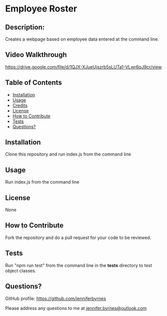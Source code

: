 
# Employee Roster


## Description:

Creates a webpage based on employee data entered at the command line.

## Video Walkthrough

https://drive.google.com/file/d/1QJX-XJueUjszrb5sLUTa1-VLwr6qJ9cr/view

## Table of Contents

- [Installation](#installation)
- [Usage](#usage)
- [Credits](#credits)
- [License](#license)
- [How to Contribute](#How-to-Contribute)
- [Tests](#Tests)
- [Questions?](#Questions)

## Installation

Clone this repository and run index.js from the command line

## Usage

Run index.js from the command line

## License

None

## How to Contribute

Fork the repository and do a pull request for your code to be reviewed.

## Tests

Run "npm run test" from the command line in the __tests__ directory to test object classes.

## Questions?

GitHub profile: https://github.com/jenniferbyrnes

Please address any questions to me at jennifer.byrnes@outlook.com
  
  
